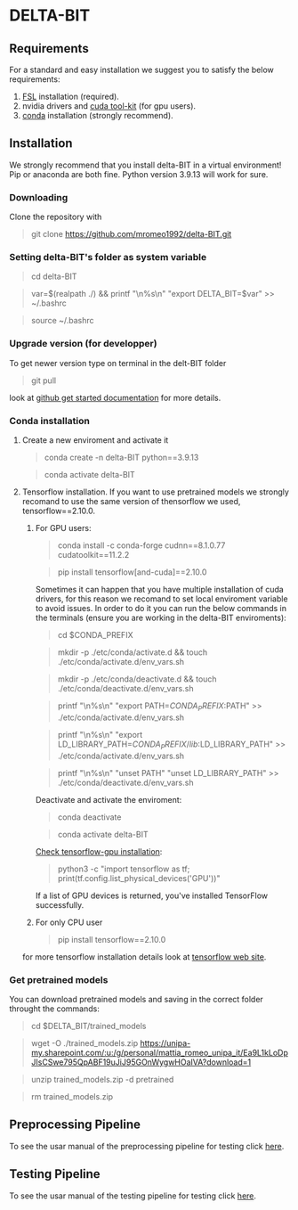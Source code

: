 # DELTA-BIT
## Requirements
For a standard and easy installation we suggest you to satisfy the below requirements:
1) [FSL](https://fsl.fmrib.ox.ac.uk/fsl/fslwiki/) installation (required).
2) nvidia drivers and [cuda tool-kit](https://developer.nvidia.com/cuda-toolkit) (for gpu users).
3) [conda](https://conda.io/projects/conda/en/latest/index.html#) installation (strongly recommend).

## Installation
We strongly recommend that you install delta-BIT in a virtual environment! Pip or anaconda are both fine. Python version 3.9.13 will work for sure.

### Downloading

Clone the repository with
>git clone https://github.com/mromeo1992/delta-BIT.git

### Setting delta-BIT's folder as system variable

>cd delta-BIT

>var=$(realpath ./) && printf "\n%s\n" "export DELTA_BIT=$var" >> ~/.bashrc

>source ~/.bashrc

### Upgrade version (for developper)
To get newer version type on terminal in the delt-BIT folder
>git pull

look at [github get started documentation](https://docs.github.com/en/get-started) for more details.

### Conda installation 
1) Create a new enviroment and activate it
    >conda create -n delta-BIT python==3.9.13
    
    >conda activate delta-BIT
2) Tensorflow installation. If you want to use pretrained models we strongly recomand to use the same version of thensorflow we used, tensorflow==2.10.0.
    1. For GPU users:

        >conda install -c conda-forge cudnn==8.1.0.77 cudatoolkit==11.2.2

        >pip install tensorflow[and-cuda]==2.10.0
      
        Sometimes it can happen that you have multiple installation of cuda drivers, for this reason we recomand to set local enviroment variable to avoid issues. In order to do it you can run the below commands in the terminals (ensure you are working in the delta-BIT enviroments):
        
        >cd $CONDA_PREFIX

        >mkdir -p ./etc/conda/activate.d && touch ./etc/conda/activate.d/env_vars.sh

        >mkdir -p ./etc/conda/deactivate.d && touch ./etc/conda/deactivate.d/env_vars.sh

        >printf "\n%s\n" "export PATH=$CONDA_PREFIX:$PATH" >> ./etc/conda/activate.d/env_vars.sh

        >printf "\n%s\n" "export LD_LIBRARY_PATH=$CONDA_PREFIX/lib:$LD_LIBRARY_PATH" >> ./etc/conda/activate.d/env_vars.sh

        >printf "\n%s\n" "unset PATH" "unset LD_LIBRARY_PATH" >> ./etc/conda/deactivate.d/env_vars.sh

        Deactivate and activate the enviroment:

        >conda deactivate

        >conda activate delta-BIT

        [Check tensorflow-gpu installation](https://www.tensorflow.org/install/pip):

        >python3 -c "import tensorflow as tf; print(tf.config.list_physical_devices('GPU'))"

        If a list of GPU devices is returned, you've installed TensorFlow successfully.

    2. For only CPU user
        
        >pip install tensorflow==2.10.0
 
    for more tensorflow installation details look at [tensorflow web site](https://www.tensorflow.org/install).



### Get pretrained models
You can download pretrained models and saving in the correct folder throught the commands:

  >cd $DELTA_BIT/trained_models

  >wget -O ./trained_models.zip https://unipa-my.sharepoint.com/:u:/g/personal/mattia_romeo_unipa_it/Ea9L1kLoDpJIsCSwe795QpABF19uJiJ95GOnWygwHOaIVA?download=1

  >unzip trained_models.zip -d pretrained

  >rm trained_models.zip


## Preprocessing Pipeline
To see the usar manual of the preprocessing pipeline for testing click [here](test_pipeline/preprocessing/README.md).
## Testing Pipeline
To see the usar manual of the testing pipeline for testing click [here](test_pipeline/testing/README.md).